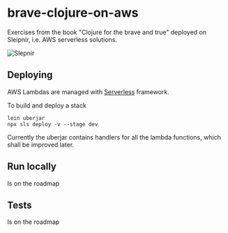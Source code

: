 # brave-clojure-on-aws
Exercises from the book "Clojure for the brave and true" deployed on Sleipnir, i.e. AWS serverless solutions.

![Slepnir](https://user-images.githubusercontent.com/807663/115037584-e8232100-9ece-11eb-91aa-ae71b7bfb66a.png)

## Deploying

AWS Lambdas are managed with [Serverless](https://serverless.com/) framework.

To build and deploy a stack
```
lein uberjar
npx sls deploy -v --stage dev
```

Currently the uberjar contains handlers for all the lambda functions, which shall be improved later.

## Run locally

Is on the roadmap

## Tests

Is on the roadmap
